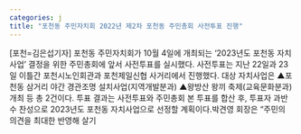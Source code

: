 ```yaml
---
categories: j
title: "포천동 주민자치회 2022년 제2차 포천동 주민총회 사전투표 진행"
---
```

[포천=김은섭기자] 포천동 주민자치회가 10월 4일에 개최되는 ‘2023년도 포천동 자치사업’ 결정을 위한 주민총회에 앞서 사전투표를 실시했다. 사전투표는 지난 22일과 23일 이틀간 포천시노인회관과 포천제일신협 사거리에서 진행했다. 대상 자치사업은 ▲포천동 삼거리 야간 경관조명 설치사업(지역개발분과) ▲왕방산 왕끼 축제(교육문화분과) 개최 등 총 2건이다. 투표 결과는 사전투표와 주민총회 본 투표를 합산 후, 투표자 과반수 찬성으로 2023년도 포천동 자치사업으로 선정할 계획이다.박견영 회장은 “주민의 의견을 최대한 반영해 살기